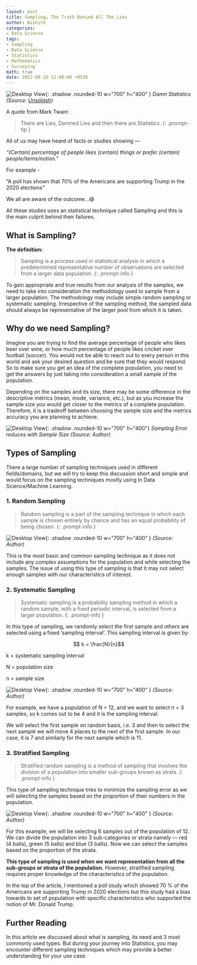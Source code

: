 ```yaml
---
layout: post
title: Sampling… The Truth Behind All The Lies
author: Nishith
categories: 
- Data Science
tags: 
- Sampling
- Data Science
- Statistics
- Mathematics
- Surveying
math: true
date: 2022-08-26 12:00:00 +0530
---
```


![Desktop View](/assets/img/samplingintro.jpg){: .shadow .rounded-10 w="700" h="400" }
*Damn Statistics (Source: [Unsplash](https://unsplash.com/photos/cHhbULJbPwM))*

A quote from Mark Twain:

> There are Lies, Damned Lies and then there are Statistics.
{: .prompt-tip }

All of us may have heard of facts or studies showing — 

*“(Certain) percentage of people likes (certain) things or prefer (certain) people/items/notion.”*

For example -

“A poll has shown that 70% of the Americans are supporting Trump in the 2020 elections”

We all are aware of the outcome…😅

All these studies uses an statistical technique called Sampling and this is the main culprit behind their failures.

## What is Sampling?

**The definition:**

> Sampling is a process used in statistical analysis in which a predetermined representative number of observations are selected from a larger data population.
{: .prompt-info }

To gain appropriate and true results from our analysis of the samples, we need to take into consideration the methodology used to sample from a larger population. The methodology may include simple random sampling or systematic sampling. Irrespective of the sampling method, the sampled data should always be representative of the larger pool from which it is taken.


## Why do we need Sampling?

Imagine you are trying to find the average percentage of people who likes beer over wine, or how much percentage of people likes cricket over football (soccer). You would not be able to reach out to every person in this world and ask your desired question and be sure that they would respond. So to make sure you get an idea of the complete population, you need to get the answers by just taking into consideration a small sample of the population.

Depending on the samples and its size, there may be some difference in the descriptive metrics (mean, mode, variance, etc.), but as you increase the sample size you would get closer to the metrics of a complete population. Therefore, it is a tradeoff between choosing the sample size and the metrics accuracy you are planning to achieve.

![Desktop View](/assets/img/samplingerror.png){: .shadow .rounded-10 w="700" h="400"}
*Sampling Error reduces with Sample Size (Source: Author)*

## Types of Sampling
There a large number of sampling techniques used in different fields/domains, but we will try to keep this discussion short and simple and would focus on the sampling techniques mostly using in Data Science/Machine Learning.

### 1. Random Sampling
> Random sampling is a part of the sampling technique in which each sample is chosen entirely by chance and has an equal probability of being chosen.
{: .prompt-info }

![Desktop View](/assets/img/simple.png){: .shadow .rounded-10 w="700" h="400" }
*(Source: Author)*

This is the most basic and common sampling technique as it does not include any complex assumptions for the population and while selecting the samples. The issue of using this type of sampling is that it may not select enough samples with our characteristics of interest.

### 2. Systematic Sampling
> Systematic sampling is a probability sampling method in which a random sample, with a fixed periodic interval, is selected from a larger population.
{: .prompt-info }

In this type of sampling, we randomly select the first sample and others are selected using a fixed ‘sampling interval’. This sampling interval is given by:

$$ k = \frac{N}{n}$$

k = systematic sampling interval

N = population size

n = sample size

![Desktop View](/assets/img/syssampling.png){: .shadow .rounded-10 w="700" h="400" }
*(Source: Author)*

For example, we have a population of N = 12, and we want to select n = 3 samples, so k comes out to be 4 and it is the sampling interval.

We will select the first sample on random basis, i.e. 3 and then to select the next sample we will move 4 places to the next of the first sample. In our case, it is 7 and similarly for the next sample which is 11.

### 3. Stratified Sampling
> Stratified random sampling is a method of sampling that involves the division of a population into smaller sub-groups known as strata.
{: .prompt-info }

This type of sampling technique tries to minimize the sampling error as we will selecting the samples based on the proportion of their numbers in the population.

![Desktop View](/assets/img/strat.png){: .shadow .rounded-10 w="700" h="400" }
*(Source: Author)*

For this example, we will be selecting 6 samples out of the population of 12. We can divide the population into 3 sub-categories or strata namely — red (4 balls), green (5 balls) and blue (3 balls). Now we can select the samples based on the proportion of the strata.

**This type of sampling is used when we want representation from all the sub-groups or strata of the population.** However, stratified sampling requires proper knowledge of the characteristics of the population.

In the top of the article, I mentioned a poll study which showed 70 % of the Americans are supporting Trump in 2020 elections but this study had a bias towards to set of population with specific characteristics who supported the notion of Mr. Donald Trump.

## Further Reading
In this article we discussed about what is sampling, its need and 3 most commonly used types. But during your journey into Statistics, you may encounter different sampling techniques which may provide a better understanding for your use case.